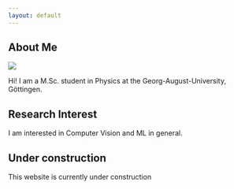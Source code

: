 ```yaml
---
layout: default
---
```


## About Me

<img class="profile-picture" src="sherlock.jpg">

Hi! I am a M.Sc. student in Physics at the Georg-August-University, Göttingen.

## Research Interest

I am interested in Computer Vision and ML in general. 

## Under construction

This website is currently under construction